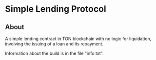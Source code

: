 # Simple Lending Protocol

## About
A simple lending contract in TON blockchain with no logic for liquidation, involving the issuing of a loan and its repayment. 

Information about the build is in the file "info.txt".
